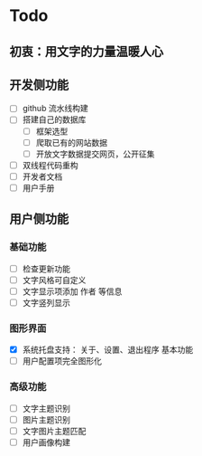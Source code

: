 # Todo

## 初衷：用文字的力量温暖人心

## 开发侧功能

- [ ] github 流水线构建
- [ ] 搭建自己的数据库
  - [ ] 框架选型
  - [ ] 爬取已有的网站数据
  - [ ] 开放文字数据提交网页，公开征集
- [ ] 双线程代码重构
- [ ] 开发者文档
- [ ] 用户手册

## 用户侧功能

### 基础功能

- [ ] 检查更新功能
- [ ] 文字风格可自定义
- [ ] 文字显示项添加 作者 等信息
- [ ] 文字竖列显示

### 图形界面

- [x] 系统托盘支持： 关于、设置、退出程序 基本功能
- [ ] 用户配置项完全图形化

### 高级功能

- [ ] 文字主题识别
- [ ] 图片主题识别
- [ ] 文字图片主题匹配
- [ ] 用户画像构建
